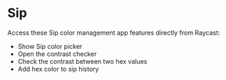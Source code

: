 # Sip

Access these Sip color management app features directly from Raycast:

- Show Sip color picker
- Open the contrast checker
- Check the contrast between two hex values
- Add hex color to sip history
